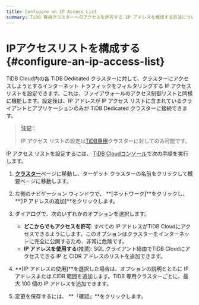 ```yaml
---
title: Configure an IP Access List
summary: TiDB 専用クラスターへのアクセスを許可する IP アドレスを構成する方法について説明します。
---
```


# IPアクセスリストを構成する {#configure-an-ip-access-list}

TiDB Cloud内の各 TiDB Dedicated クラスターに対して、クラスターにアクセスしようとするインターネット トラフィックをフィルタリングする IP アクセス リストを設定できます。これは、ファイアウォールのアクセス制御リストと同様に機能します。設定後は、IP アドレスが IP アクセス リストに含まれているクライアントとアプリケーションのみが TiDB Dedicated クラスターに接続できます。

> **注記：**
>
> IP アクセス リストの設定は[TiDB専用](/tidb-cloud/select-cluster-tier.md#tidb-dedicated)クラスターに対してのみ可能です。

IP アクセス リストを設定するには、 [TiDB Cloudコンソール](https://tidbcloud.com/console/clusters)で次の手順を実行します。

1.  [**クラスター**](https://tidbcloud.com/console/clusters)ページに移動し、ターゲット クラスターの名前をクリックして概要ページに移動します。

2.  左側のナビゲーション ウィンドウで、 **[ネットワーク]**をクリックし、 **[IP アドレスの追加]**をクリックします。

3.  ダイアログで、次のいずれかのオプションを選択します。

    -   **どこからでもアクセスを許可**: すべての IP アドレスがTiDB Cloudにアクセスできるようにします。このオプションはクラスターをインターネットに完全に公開するため、非常に危険です。
    -   **IP アドレスを使用する**(推奨): SQL クライアント経由でTiDB Cloudにアクセスできる IP と CIDR アドレスのリストを追加できます。

4.  **[IP アドレスの使用]**を選択した場合は、オプションの説明とともに IP アドレスまたは CIDR 範囲を追加します。TiDB 専用クラスターごとに、最大 100 個の IP アドレスを追加できます。

5.  変更を保存するには、 **「確認」**をクリックします。
